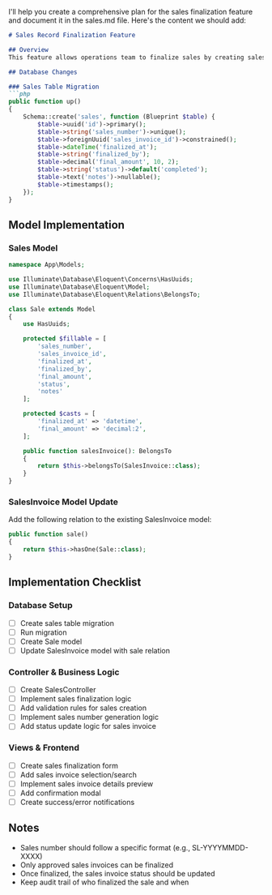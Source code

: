 I'll help you create a comprehensive plan for the sales finalization feature and document it in the sales.md file. Here's the content we should add:

```markdown:markdown/sales.md
# Sales Record Finalization Feature

## Overview
This feature allows operations team to finalize sales by creating sales records from sales invoices. The process involves converting a sales invoice into a final sales record with additional tracking information.

## Database Changes

### Sales Table Migration
```php
public function up()
{
    Schema::create('sales', function (Blueprint $table) {
        $table->uuid('id')->primary();
        $table->string('sales_number')->unique();
        $table->foreignUuid('sales_invoice_id')->constrained();
        $table->dateTime('finalized_at');
        $table->string('finalized_by');
        $table->decimal('final_amount', 10, 2);
        $table->string('status')->default('completed');
        $table->text('notes')->nullable();
        $table->timestamps();
    });
}
```

## Model Implementation

### Sales Model
```php
namespace App\Models;

use Illuminate\Database\Eloquent\Concerns\HasUuids;
use Illuminate\Database\Eloquent\Model;
use Illuminate\Database\Eloquent\Relations\BelongsTo;

class Sale extends Model
{
    use HasUuids;

    protected $fillable = [
        'sales_number',
        'sales_invoice_id',
        'finalized_at',
        'finalized_by',
        'final_amount',
        'status',
        'notes'
    ];

    protected $casts = [
        'finalized_at' => 'datetime',
        'final_amount' => 'decimal:2',
    ];

    public function salesInvoice(): BelongsTo
    {
        return $this->belongsTo(SalesInvoice::class);
    }
}
```

### SalesInvoice Model Update
Add the following relation to the existing SalesInvoice model:
```php
public function sale()
{
    return $this->hasOne(Sale::class);
}
```

## Implementation Checklist

### Database Setup
- [ ] Create sales table migration
- [ ] Run migration
- [ ] Create Sale model
- [ ] Update SalesInvoice model with sale relation

### Controller & Business Logic
- [ ] Create SalesController
- [ ] Implement sales finalization logic
- [ ] Add validation rules for sales creation
- [ ] Implement sales number generation logic
- [ ] Add status update logic for sales invoice

### Views & Frontend
- [ ] Create sales finalization form
- [ ] Add sales invoice selection/search
- [ ] Implement sales invoice details preview
- [ ] Add confirmation modal
- [ ] Create success/error notifications

## Notes
- Sales number should follow a specific format (e.g., SL-YYYYMMDD-XXXX)
- Only approved sales invoices can be finalized
- Once finalized, the sales invoice status should be updated
- Keep audit trail of who finalized the sale and when
```
